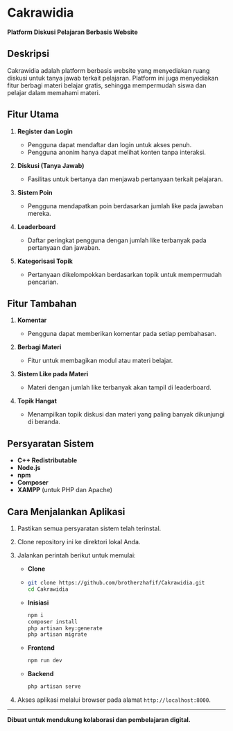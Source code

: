# Cakrawidia  
**Platform Diskusi Pelajaran Berbasis Website**  

## Deskripsi  
Cakrawidia adalah platform berbasis website yang menyediakan ruang diskusi untuk tanya jawab terkait pelajaran. Platform ini juga menyediakan fitur berbagi materi belajar gratis, sehingga mempermudah siswa dan pelajar dalam memahami materi.  

## Fitur Utama  
1. **Register dan Login**  
   - Pengguna dapat mendaftar dan login untuk akses penuh.  
   - Pengguna anonim hanya dapat melihat konten tanpa interaksi.  

2. **Diskusi (Tanya Jawab)**  
   - Fasilitas untuk bertanya dan menjawab pertanyaan terkait pelajaran.  

3. **Sistem Poin**  
   - Pengguna mendapatkan poin berdasarkan jumlah like pada jawaban mereka.  

4. **Leaderboard**  
   - Daftar peringkat pengguna dengan jumlah like terbanyak pada pertanyaan dan jawaban.  

5. **Kategorisasi Topik**  
   - Pertanyaan dikelompokkan berdasarkan topik untuk mempermudah pencarian.  

## Fitur Tambahan  
1. **Komentar**  
   - Pengguna dapat memberikan komentar pada setiap pembahasan.  

2. **Berbagi Materi**  
   - Fitur untuk membagikan modul atau materi belajar.  

3. **Sistem Like pada Materi**  
   - Materi dengan jumlah like terbanyak akan tampil di leaderboard.  

4. **Topik Hangat**  
   - Menampilkan topik diskusi dan materi yang paling banyak dikunjungi di beranda.  

## Persyaratan Sistem  
- **C++ Redistributable**  
- **Node.js**  
- **npm**  
- **Composer**  
- **XAMPP** (untuk PHP dan Apache)  

## Cara Menjalankan Aplikasi  

1. Pastikan semua persyaratan sistem telah terinstal.  
2. Clone repository ini ke direktori lokal Anda.  
3. Jalankan perintah berikut untuk memulai:  
   - **Clone**
   - ```bash
     git clone https://github.com/brotherzhafif/Cakrawidia.git
     cd Cakrawidia
     ```  
   - **Inisiasi**  
     ```bash
     npm i
     composer install
     php artisan key:generate
     php artisan migrate
     ```   
   - **Frontend**  
     ```bash
     npm run dev
     ```  
   - **Backend**  
     ```bash
     php artisan serve
     ```  

4. Akses aplikasi melalui browser pada alamat `http://localhost:8000`.  

---

**Dibuat untuk mendukung kolaborasi dan pembelajaran digital.**  
